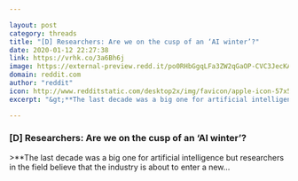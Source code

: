 ```yaml
---

layout: post
category: threads
title: "[D] Researchers: Are we on the cusp of an ‘AI winter’?"
date: 2020-01-12 22:27:38
link: https://vrhk.co/3a6Bh6j
image: https://external-preview.redd.it/po0RHbGgqLFa3ZW2qGaOP-CVC3JecKA5FHrkWvR0pH0.jpg?width=1024&height=536.12565445&auto=webp&s=a9140ac03bf9121687db2b976d70bf1e1e19c605
domain: reddit.com
author: "reddit"
icon: http://www.redditstatic.com/desktop2x/img/favicon/apple-icon-57x57.png
excerpt: "&gt;**The last decade was a big one for artificial intelligence but researchers in the field believe that the industry is about to enter a new..."

---
```


### [D] Researchers: Are we on the cusp of an ‘AI winter’?

&gt;**The last decade was a big one for artificial intelligence but researchers in the field believe that the industry is about to enter a new...